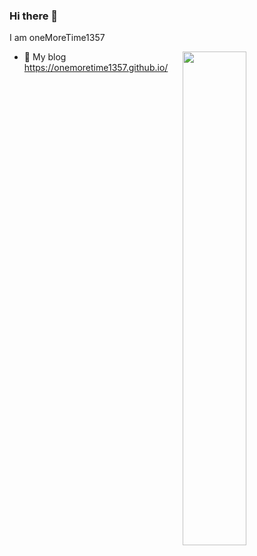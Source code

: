 ### Hi there 👋
I am oneMoreTime1357

<a href="https://github.com/oneMoreTime1357?tab=repositories">
  <img align="right" src="https://github-readme-stats.vercel.app/api?username=oneMoreTime1357&theme=vue-dark&show_icons=true" width="45%" />
</a>

- 🌲 My blog https://onemoretime1357.github.io/

<!--
**oneMoreTime1357/oneMoreTime1357** is a ✨ _special_ ✨ repository because its `README.md` (this file) appears on your GitHub profile.

Here are some ideas to get you started:

- 🔭 I’m currently working on ...
- 🌱 I’m currently learning ...
- 👯 I’m looking to collaborate on ...
- 🤔 I’m looking for help with ...
- 💬 Ask me about ...
- 📫 How to reach me: ...
- 😄 Pronouns: ...
- ⚡ Fun fact: ...
-->
